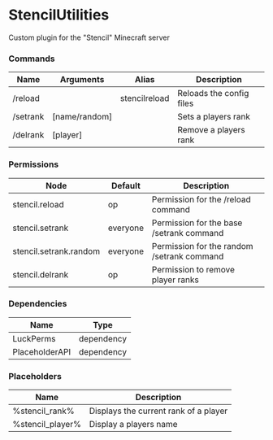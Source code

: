 # StencilUtilities

Custom plugin for the "Stencil" Minecraft server

### Commands

| Name     | Arguments     | Alias         | Description              |
| -------- | ------------- | ------------- | ------------------------ |
| /reload  |               | stencilreload | Reloads the config files |
| /setrank | [name/random] |               | Sets a players rank      |
| /delrank | [player]      |               | Remove a players rank    |


### Permissions

| Node                   | Default  | Description                                |
| ---------------------- | -------- | ------------------------------------------ |
| stencil.reload         | op       | Permission for the /reload command         |
| stencil.setrank        | everyone | Permission for the base /setrank command   |
| stencil.setrank.random | everyone | Permission for the random /setrank command |
| stencil.delrank        | op       | Permission to remove player ranks          |

### Dependencies
| Name           | Type       |
| -------------- | ---------- |
| LuckPerms      | dependency | 
| PlaceholderAPI | dependency |

### Placeholders

| Name              | Description                           |
|-------------------| ------------------------------------- |
| %stencil_rank%    | Displays the current rank of a player |
| %stencil_player%  | Display a players name                |
